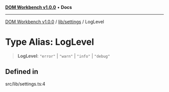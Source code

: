 [**DOM Workbench v1.0.0**](../../../README.md) • **Docs**

***

[DOM Workbench v1.0.0](../../../modules.md) / [lib/settings](../README.md) / LogLevel

# Type Alias: LogLevel

> **LogLevel**: `"error"` \| `"warn"` \| `"info"` \| `"debug"`

## Defined in

src/lib/settings.ts:4
